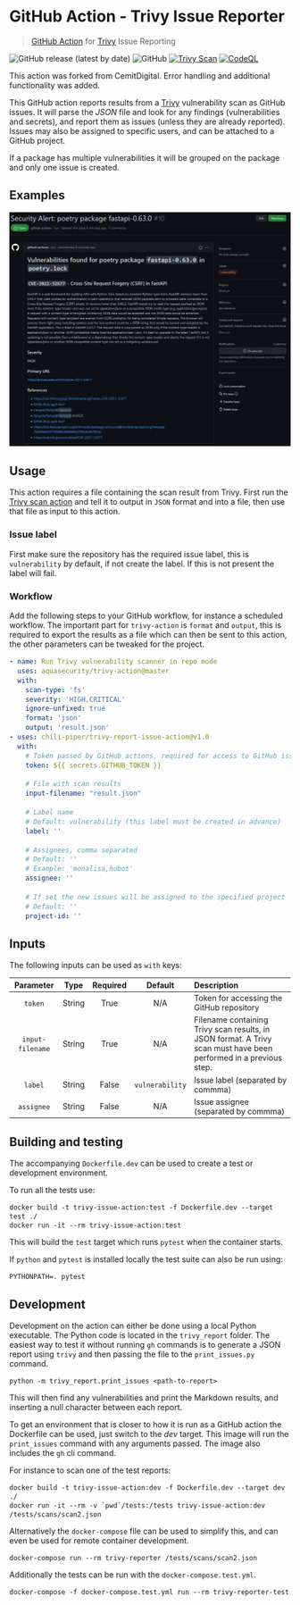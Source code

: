 # GitHub Action - Trivy Issue Reporter

> [GitHub Action](https://github.com/features/actions) for [Trivy](https://github.com/aquasecurity/trivy) Issue Reporting

![GitHub release (latest by date)](https://img.shields.io/github/v/release/chili-piper/trivy-report-issue-action)
![GitHub](https://img.shields.io/github/license/Chili-Piper/trivy-report-issue-action)
[![Trivy Scan](https://github.com/Chili-Piper/trivy-report-issue-action/actions/workflows/trivy-sca.yml/badge.svg)](https://github.com/Chili-Piper/trivy-report-issue-action/actions/workflows/trivy-sca.yml)
[![CodeQL](https://github.com/Chili-Piper/trivy-report-issue-action/actions/workflows/codeql.yml/badge.svg)](https://github.com/Chili-Piper/trivy-report-issue-action/actions/workflows/codeql.yml)

This action was forked from CemitDigital. Error handling and additional functionality was added.

This GitHub action reports results from a [Trivy](https://github.com/aquasecurity/trivy) vulnerability scan as GitHub issues.
It will parse the *JSON* file and look for any findings (vulnerabilities and secrets), and report them as issues (unless they are already reported).
Issues may also be assigned to specific users, and can be attached to a GitHub project.

If a package has multiple vulnerabilities it will be grouped on the package and only one issue is created.

## Examples

![Issue](images/issue1.png)

## Usage

This action requires a file containing the scan result from Trivy. First run the
[Trivy scan action](https://github.com/aquasecurity/trivy-action) and tell it to output
in `JSON` format and into a file, then use that file as input to this action.

### Issue label

First make sure the repository has the required issue label, this is `vulnerability` by default,
if not create the label. If this is not present the label will fail.

### Workflow

Add the following steps to your GitHub workflow, for instance a scheduled workflow.
The important part for `trivy-action` is `format` and `output`, this is required to export
the results as a file which can then be sent to this action, the other parameters can be
tweaked for the project.

```yaml
- name: Run Trivy vulnerability scanner in repo mode
  uses: aquasecurity/trivy-action@master
  with:
    scan-type: 'fs'
    severity: 'HIGH,CRITICAL'
    ignore-unfixed: true
    format: 'json'
    output: 'result.json'
- uses: chili-piper/trivy-report-issue-action@v1.0
  with:
    # Token passed by GitHub actions, required for access to GitHub issues
    token: ${{ secrets.GITHUB_TOKEN }}

    # File with scan results
    input-filename: "result.json"

    # Label name
    # Default: vulnerability (this label must be created in advance)
    label: ''

    # Assignees, comma separated
    # Default: ''
    # Example: 'monalisa,hubot'
    assignee: ''

    # If set the new issues will be assigned to the specified project
    # Default: ''
    project-id: ''
```

## Inputs

The following inputs can be used as `with` keys:

|    Parameter     |  Type  | Required |     Default     | Description                                                                                                       |
| :--------------: | :----: | :------: | :-------------: | :---------------------------------------------------------------------------------------------------------------- |
|     `token`      | String |   True   |       N/A       | Token for accessing the GitHub repository                                                                         |
| `input-filename` | String |   True   |       N/A       | Filename containing Trivy scan results, in JSON format. A Trivy scan must have been performed in a previous step. |
|     `label`      | String |  False   | `vulnerability` | Issue label (separated by commma)                                                                                 |
|    `assignee`    | String |  False   |       N/A       | Issue assignee (separated by commma)                                                                              |


## Building and testing

The accompanying `Dockerfile.dev` can be used to create a test or development environment.

To run all the tests use:

```console
docker build -t trivy-issue-action:test -f Dockerfile.dev --target test ./
docker run -it --rm trivy-issue-action:test
```

This will build the `test` target which runs `pytest` when the container starts.

If `python` and `pytest` is installed locally the test suite can also be run using:

```console
PYTHONPATH=. pytest
```

## Development

Development on the action can either be done using a local Python executable. The
Python code is located in the `trivy_report` folder. The easiest way to test it
without running `gh` commands is to generate a JSON report using `trivy` and then
passing the file to the `print_issues.py` command.

```console
python -m trivy_report.print_issues <path-to-report>
```

This will then find any vulnerabilities and print the Markdown results, and inserting a
null character between each report.

To get an environment that is closer to how it is run as a GitHub action the Dockerfile
can be used, just switch to the *dev* target. This image will run the `print_issues`
command with any arguments passed. The image also includes the `gh` cli command.

For instance to scan one of the test reports:

```console
docker build -t trivy-issue-action:dev -f Dockerfile.dev --target dev ./
docker run -it --rm -v `pwd`/tests:/tests trivy-issue-action:dev /tests/scans/scan2.json
```

Alternatively the `docker-compose` file can be used to simplify this, and can even
be used for remote container development.

```console
docker-compose run --rm trivy-reporter /tests/scans/scan2.json
```

Additionally the tests can be run with the `docker-compose.test.yml`.

```console
docker-compose -f docker-compose.test.yml run --rm trivy-reporter-test
```
